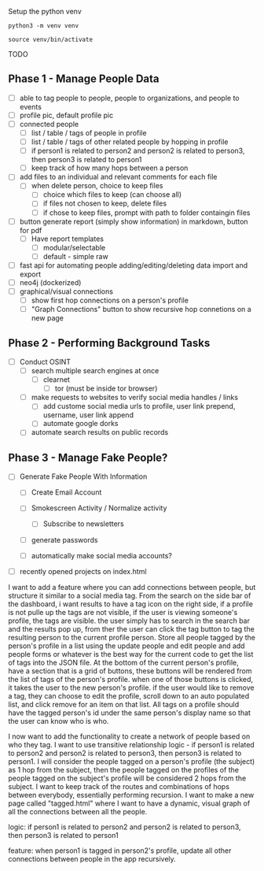 
Setup the python venv

```
python3 -m venv venv
```

```
source venv/bin/activate
```


TODO

## Phase 1 - Manage People Data


 - [ ] able to tag people to people, people to organizations, and people to events
 - [ ] profile pic, default profile pic
 - [ ] connected people
	- [ ] list / table / tags of people in profile
	- [ ] list / table / tags of other related people by hopping in profile
	- [ ] if person1 is related to person2 and person2 is related to person3, then person3 is related to person1
	- [ ] keep track of how many hops between a person
 - [ ] add files to an individual and relevant comments for each file
	- [ ] when delete person, choice to keep files
		- [ ] choice which files to keep (can choose all)
		- [ ] if files not chosen to keep, delete files
		- [ ] if chose to keep files, prompt with path to folder containgin files
 - [ ] button generate report (simply show information) in markdown, button for pdf
 	- [ ] Have report templates
  		- [ ] modular/selectable 
  		- [ ] default - simple raw	
 - [ ] fast api for automating people adding/editing/deleting data import and export
 - [ ] neo4j (dockerized)
 - [ ] graphical/visual connections
	- [ ] show first hop connections on a person's profile
	- [ ] "Graph Connections" button to show recursive hop connetions on a new page

## Phase 2 - Performing Background Tasks
 - [ ] Conduct OSINT
 	- [ ] search multiple search engines at once
  		- [ ] clearnet
    		- [ ] tor (must be inside tor browser) 	 
 	- [ ] make requests to websites to verify social media handles / links
  		- [ ] add custome social media urls to profile, user link prepend, username, user link append  	
        - [ ] automate google dorks
	- [ ] automate search results on public records

## Phase 3 - Manage Fake People?
 - [ ] Generate Fake People With Information
 	- [ ] Create Email Account
  	- [ ] Smokescreen Activity / Normalize activity
   		- [ ] Subscribe to newsletters
	- [ ] generate passwords
 	- [ ] automatically make social media accounts? 


 - [ ] recently opened projects on index.html


I want to add a feature where you can add connections between people, but structure it similar to a social media tag. From the search on the side bar of the dashboard, i want results to have a tag icon on the right side, if a profile is not pulle up the tags are not visible, if the user is viewing someone's profile, the tags are visible. the user simply has to search in the search bar and the results pop up, from ther the user can click the tag button to tag the resulting person to the current profile person. Store all people tagged by the person's profile in a list using the update people and edit people and add people forms or whatever is the best way for the current code to get the list of tags into the JSON file. At the bottom of the current person's profile, have a section that is a grid of buttons, these buttons will be rendered from the list of tags of the person's profile. when one of those buttons is clicked, it takes the user to the new person's profile. if the user would like to remove a tag, they can choose to edit the profile, scroll down to an auto populated list, and click remove for an item on that list. All tags on a profile should have the tagged person's id under the same person's display name so that the user can know who is who.


I now want to add the functionality to create a network of people based on who they tag. I want to use transitive relationship logic - if person1 is related to person2 and person2 is related to person3, then person3 is related to person1. I will consider the people tagged on a person's profile (the subject) as 1 hop from the subject, then the people tagged on the profiles of the people tagged on the subject's profile will be considered 2 hops from the subject. I want to keep track of the routes and combinations of hops between everybody, essentially performing recursion. I want to make a new page called "tagged.html" where I want to have a dynamic, visual graph of all the connections between all the people.

logic: if person1 is related to person2 and person2 is related to person3, then person3 is related to person1

feature: when person1 is tagged in person2's profile, update all other connections between people in the app recursively.
